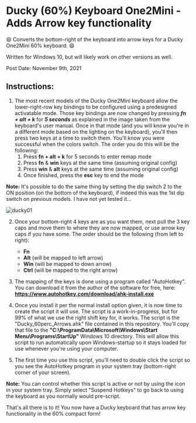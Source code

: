 # Ducky (60%) Keyboard One2Mini - Adds Arrow key functionality
:smile: Converts the bottom-right of the keyboard into arrow keys for a Ducky One2Mini 60% keyboard. :smile:

Written for Windows 10, but will likely work on other versions as well.

Post Date: November 9th, 2021

## Instructions:
1. The most recent models of the Ducky One2Mini keyboard allow the lower-right-row key bindings to be configured using a predesigned activatable mode. Those key bindings are now changed by pressing ***fn + alt + k*** for ***5 seconds*** as explained in the image taken from the keyboard's user manual. Once in that mode (and you will know you're in a different mode based on the lighting on the keyboard), you'll then press two keys at a time to switch them. You'll know you were successful when the colors switch. The order you do this will be the following:
   1. Press **fn + alt + k** for 5 seconds to enter remap mode
   1. Press **fn** & **win** keys at the same time (assuming original config)
   1. Press **win** & **alt** keys at the same time (assuming original config)
   1. Once finished, press the **esc** key to end the mode

**Note:** It's possible to do the same thing by setting the dip switch 2 to the ON position (on the bottom of the keyboard), if indeed this was the 1st dip switch on previous models.  I have not yet tested it...

![ducky01](https://user-images.githubusercontent.com/13490669/141013705-64b01dca-174b-413e-90bb-73b312f83585.png)

2. Once your bottom-right 4 keys are as you want them, next pull the 3 key caps and move them to where they are now mapped, or use arrow key caps if you have some. The order should be the following (from left to right):
   * **Fn**
   * **Alt** (will be mapped to left arrow)
   * **Win** (will be mapped to down arrow)
   * **Ctrl** (will be mapped to the right arrow)

3. The mapping of the keys is done using a program called "AutoHotkey". You can download it from the author of the software for free, here: **https://www.autohotkey.com/download/ahk-install.exe**

4. Once you install it per the normal install option given, it is now time to create the script it will use. The script is a work-in-progress, but for 99% of what we use the right shift key for, it works.  The script is the "Ducky_60perc_Arrows.ahk" file contained in this repository.  You'll copy that file to the **"C:\ProgramData\Microsoft\Windows\Start Menu\Programs\StartUp"** Windows 10 directory.  This will allow this script to run automatically upon Windows-startup so it stays loaded for use whenever you're using your computer.

5. The first time you use this script, you'll need to double click the script so you see the AutoHotkey program in your system tray (bottom-right corner of your screen).

**Note:** You can control whether this script is active or not by using the icon in your system tray. Simply select "Suspend Hotkeys" to go back to using the keyboard as you normally would pre-script.

That's all there is to it! You now have a Ducky keyboard that has arrow key functionality in the 60% compact form!
